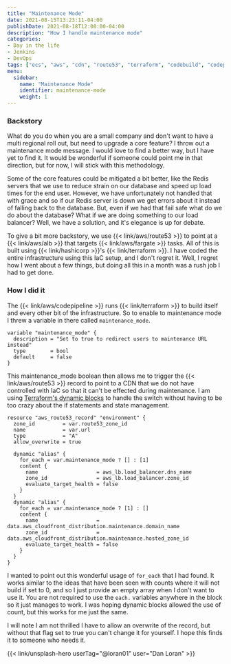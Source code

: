 ```yaml
---
title: "Maintenance Mode"
date: 2021-08-15T13:23:11-04:00
publishDate: 2021-08-18T12:00:00-04:00
description: "How I handle maintenance mode"
categories:
- Day in the life
- Jenkins
- DevOps
tags: ["ecs", "aws", "cdn", "route53", "terraform", "codebuild", "codepipeline", "IaC"]
menu:
  sidebar:
    name: "Maintenance Mode"
    identifier: maintenance-mode
    weight: 1
---
```


### Backstory

What do you do when you are a small company and don't want to have a multi regional roll out, but need to upgrade a core feature? I throw out a maintenance mode message. I would love to find a better way, but I have yet to find it. It would be wonderful if someone could point me in that direction, but for now, I will stick with this methodology.

Some of the core features could be mitigated a bit better, like the Redis servers that we use to reduce strain on our database and speed up load times for the end user. However, we have unfortunately not handled that with grace and so if our Redis server is down we get errors about it instead of falling back to the database. But, even if we had that fail safe what do we do about the database? What if we are doing something to our load balancer? Well, we have a solution, and it's elegance is up for debate.

To give a bit more backstory, we use {{< link/aws/route53 >}} to point at a {{< link/aws/alb >}} that targets {{< link/aws/fargate >}} tasks. All of this is built using {{< link/hashicorp >}}'s {{< link/terraform >}}. I have coded the entire infrastructure using this IaC setup, and I don't regret it. Well, I regret how I went about a few things, but doing all this in a month was a rush job I had to get done.

### How I did it

The {{< link/aws/codepipeline >}} runs {{< link/terraform >}} to build itself and every other bit of the infrastructure. So to enable to maintenance mode I threw a variable in there called `maintenance_mode`.

```hcl
variable "maintenance_mode" {
  description = "Set to true to redirect users to maintenance URL instead"
  type        = bool
  default     = false
}
```

This maintenance_mode boolean then allows me to trigger the {{< link/aws/route53 >}} record to point to a CDN that we do not have controlled with IaC so that it can't be effected during maintenance. I am using [Terraform's dynamic blocks](https://www.terraform.io/docs/language/expressions/dynamic-blocks.html) to handle the switch without having to be too crazy about the if statements and state management.


```hcl
resource "aws_route53_record" "environment" {
  zone_id         = var.route53_zone_id
  name            = var.url
  type            = "A"
  allow_overwrite = true

  dynamic "alias" {
    for_each = var.maintenance_mode ? [] : [1]
    content {
      name                   = aws_lb.load_balancer.dns_name
      zone_id                = aws_lb.load_balancer.zone_id
      evaluate_target_health = false
    }
  }
  dynamic "alias" {
    for_each = var.maintenance_mode ? [1] : []
    content {
      name                   = data.aws_cloudfront_distribution.maintenance.domain_name
      zone_id                = data.aws_cloudfront_distribution.maintenance.hosted_zone_id
      evaluate_target_health = false
    }
  }
}
```

I wanted to point out this wonderful usage of `for_each` that I had found. It works similar to the ideas that have been seen with counts where it will not build if set to 0, and so I just provide an empty array when I don't want to use it. You are not required to use the `each.` variables anywhere in the block so it just manages to work. I was hoping dynamic blocks allowed the use of count, but this works for me just the same.

I will note I am not thrilled I have to allow an overwrite of the record, but without that flag set to true you can't change it for yourself. I hope this finds it to someone who needs it.

{{< link/unsplash-hero userTag="@loran01" user="Dan Loran" >}}
